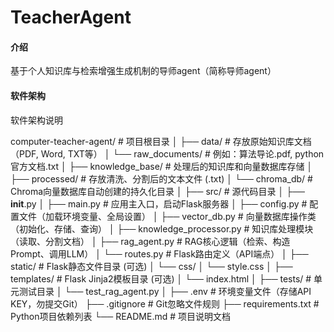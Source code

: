 # TeacherAgent

#### 介绍
基于个人知识库与检索增强生成机制的导师agent（简称导师agent）

#### 软件架构
软件架构说明

computer-teacher-agent/    # 项目根目录
│
├── data/                  # 存放原始知识库文档（PDF, Word, TXT等）
│   └── raw_documents/     # 例如：算法导论.pdf, python官方文档.txt
│
├── knowledge_base/        # 处理后的知识库和向量数据库存储
│   ├── processed/         # 存放清洗、分割后的文本文件 (.txt)
│   └── chroma_db/         # Chroma向量数据库自动创建的持久化目录
│
├── src/                   # 源代码目录
│   ├── __init__.py
│   ├── main.py           # 应用主入口，启动Flask服务器
│   ├── config.py         # 配置文件（加载环境变量、全局设置）
│   ├── vector_db.py      # 向量数据库操作类（初始化、存储、查询）
│   ├── knowledge_processor.py # 知识库处理模块（读取、分割文档）
│   ├── rag_agent.py      # RAG核心逻辑（检索、构造Prompt、调用LLM）
│   └── routes.py         # Flask路由定义（API端点）
│
├── static/               # Flask静态文件目录 (可选)
│   └── css/
│       └── style.css
│
├── templates/            # Flask Jinja2模板目录 (可选)
│   └── index.html
│
├── tests/                # 单元测试目录
│   └── test_rag_agent.py
│
├── .env                  # 环境变量文件（存储API KEY，勿提交Git）
├── .gitignore           # Git忽略文件规则
├── requirements.txt     # Python项目依赖列表
└── README.md           # 项目说明文档